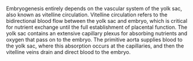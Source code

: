 Embryogenesis entirely depends on the vascular system of the yolk sac, also known as vitelline circulation. Vitelline circulation refers to the bidirectional blood flow between the yolk sac and embryo, which is critical for nutrient exchange until the full establishment of placental function. The yolk sac contains an extensive capillary plexus for absorbing nutrients and oxygen that pass on to the embryo. The primitive aorta supplies blood to the yolk sac, where this absorption occurs at the capillaries, and then the vitelline veins drain and direct blood to the embryo.